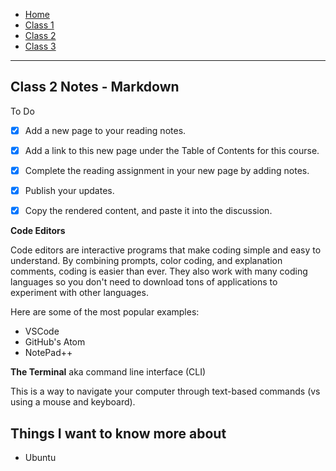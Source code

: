 - [Home](README.md)
- [Class 1](class1.md)
- [Class 2](class2.md)
- [Class 3](class3.md)

---

## Class 2 Notes - Markdown

To Do
- [x] Add a new page to your reading notes.
- [x] Add a link to this new page under the Table of Contents for this course.
- [x] Complete the reading assignment in your new page by adding notes.
- [x] Publish your updates.
- [x] Copy the rendered content, and paste it into the discussion.


**Code Editors**

Code editors are interactive programs that make coding simple and easy to understand. By combining prompts, color coding, and explanation comments, coding is easier than ever. They also work with many coding languages so you don't need to download tons of applications to experiment with other languages. 

Here are some of the most popular examples:
- VSCode
- GitHub's Atom
- NotePad++


**The Terminal** aka command line interface (CLI)

This is a way to navigate your computer through text-based commands (vs using a mouse and keyboard). 


## Things I want to know more about

- Ubuntu
